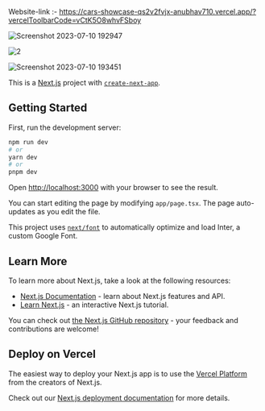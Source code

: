 Website-link :- https://cars-showcase-qs2v2fvjx-anubhav710.vercel.app/?vercelToolbarCode=vCtK5O8whvFSboy



![Screenshot 2023-07-10 192947](https://github.com/Anubhav710/cars_showcase/assets/100343499/8edc561d-3ff1-4cf6-a930-0ea6c5911722)

![2](https://github.com/Anubhav710/cars_showcase/assets/100343499/78871b3c-49c1-4a18-b085-b3a128c188ec)




![Screenshot 2023-07-10 193451](https://github.com/Anubhav710/cars_showcase/assets/100343499/0e483b10-6af7-4e3b-a1d2-269efa858097)


This is a [Next.js](https://nextjs.org/) project with [`create-next-app`](https://github.com/vercel/next.js/tree/canary/packages/create-next-app).
## Getting Started

First, run the development server:

```bash
npm run dev
# or
yarn dev
# or
pnpm dev
```

Open [http://localhost:3000](http://localhost:3000) with your browser to see the result.

You can start editing the page by modifying `app/page.tsx`. The page auto-updates as you edit the file.

This project uses [`next/font`](https://nextjs.org/docs/basic-features/font-optimization) to automatically optimize and load Inter, a custom Google Font.

## Learn More

To learn more about Next.js, take a look at the following resources:

- [Next.js Documentation](https://nextjs.org/docs) - learn about Next.js features and API.
- [Learn Next.js](https://nextjs.org/learn) - an interactive Next.js tutorial.

You can check out [the Next.js GitHub repository](https://github.com/vercel/next.js/) - your feedback and contributions are welcome!

## Deploy on Vercel

The easiest way to deploy your Next.js app is to use the [Vercel Platform](https://vercel.com/new?utm_medium=default-template&filter=next.js&utm_source=create-next-app&utm_campaign=create-next-app-readme) from the creators of Next.js.

Check out our [Next.js deployment documentation](https://nextjs.org/docs/deployment) for more details.
